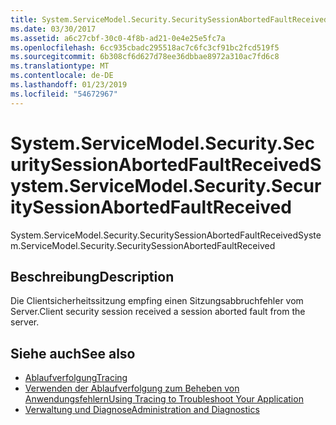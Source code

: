 ```yaml
---
title: System.ServiceModel.Security.SecuritySessionAbortedFaultReceived
ms.date: 03/30/2017
ms.assetid: a6c27cbf-30c0-4f8b-ad21-0e4e25e5fc7a
ms.openlocfilehash: 6cc935cbadc295518ac7c6fc3cf91bc2fcd519f5
ms.sourcegitcommit: 6b308cf6d627d78ee36dbbae8972a310ac7fd6c8
ms.translationtype: MT
ms.contentlocale: de-DE
ms.lasthandoff: 01/23/2019
ms.locfileid: "54672967"
---
```

# <a name="systemservicemodelsecuritysecuritysessionabortedfaultreceived"></a><span data-ttu-id="dcca9-102">System.ServiceModel.Security.SecuritySessionAbortedFaultReceived</span><span class="sxs-lookup"><span data-stu-id="dcca9-102">System.ServiceModel.Security.SecuritySessionAbortedFaultReceived</span></span>
<span data-ttu-id="dcca9-103">System.ServiceModel.Security.SecuritySessionAbortedFaultReceived</span><span class="sxs-lookup"><span data-stu-id="dcca9-103">System.ServiceModel.Security.SecuritySessionAbortedFaultReceived</span></span>  
  
## <a name="description"></a><span data-ttu-id="dcca9-104">Beschreibung</span><span class="sxs-lookup"><span data-stu-id="dcca9-104">Description</span></span>  
 <span data-ttu-id="dcca9-105">Die Clientsicherheitssitzung empfing einen Sitzungsabbruchfehler vom Server.</span><span class="sxs-lookup"><span data-stu-id="dcca9-105">Client security session received a session aborted fault from the server.</span></span>  
  
## <a name="see-also"></a><span data-ttu-id="dcca9-106">Siehe auch</span><span class="sxs-lookup"><span data-stu-id="dcca9-106">See also</span></span>
- [<span data-ttu-id="dcca9-107">Ablaufverfolgung</span><span class="sxs-lookup"><span data-stu-id="dcca9-107">Tracing</span></span>](../../../../../docs/framework/wcf/diagnostics/tracing/index.md)
- [<span data-ttu-id="dcca9-108">Verwenden der Ablaufverfolgung zum Beheben von Anwendungsfehlern</span><span class="sxs-lookup"><span data-stu-id="dcca9-108">Using Tracing to Troubleshoot Your Application</span></span>](../../../../../docs/framework/wcf/diagnostics/tracing/using-tracing-to-troubleshoot-your-application.md)
- [<span data-ttu-id="dcca9-109">Verwaltung und Diagnose</span><span class="sxs-lookup"><span data-stu-id="dcca9-109">Administration and Diagnostics</span></span>](../../../../../docs/framework/wcf/diagnostics/index.md)
